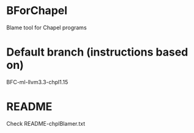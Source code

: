 # BForChapel
Blame tool for Chapel programs 

# Default branch (instructions based on)
BFC-ml-llvm3.3-chpl1.15

# README
Check README-chplBlamer.txt
